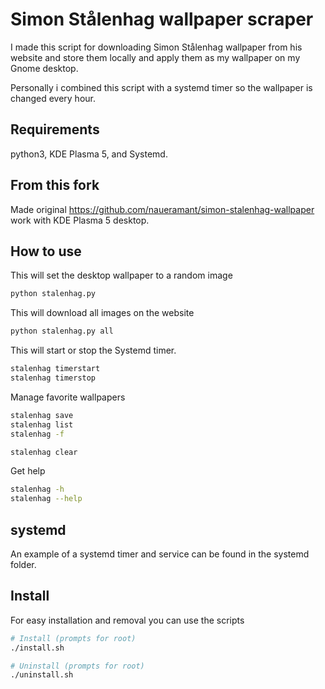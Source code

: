# Simon Stålenhag wallpaper scraper

I made this script for downloading Simon Stålenhag wallpaper from his website and store them locally and apply them as my wallpaper on my Gnome desktop.

Personally i combined this script with a systemd timer so the wallpaper is changed every hour.
## Requirements

python3, KDE Plasma 5, and Systemd. 

## From this fork

Made original https://github.com/naueramant/simon-stalenhag-wallpaper work with KDE Plasma 5 desktop.

## How to use

This will set the desktop wallpaper to a random image

```sh
python stalenhag.py
```

This will download all images on the website

```sh
python stalenhag.py all
```

This will start or stop the Systemd timer.

```sh
stalenhag timerstart
stalenhag timerstop
```

Manage favorite wallpapers

```sh
stalenhag save
stalenhag list
stalenhag -f

stalenhag clear
```

Get help

```sh
stalenhag -h
stalenhag --help
```

## systemd

An example of a systemd timer and service can be found in the systemd folder.

## Install

For easy installation and removal you can use the scripts

```sh
# Install (prompts for root)
./install.sh

# Uninstall (prompts for root)
./uninstall.sh
```
